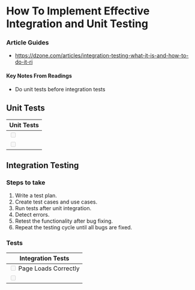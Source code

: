 # How To Implement Effective Integration and Unit Testing

### Article Guides

- https://dzone.com/articles/integration-testing-what-it-is-and-how-to-do-it-ri

#### Key Notes From Readings

- Do unit tests before integration tests

## Unit Tests

| Unit Tests                          |
| ----------------------------------- |
| <input type="checkbox" disabled  /> |
| <input type="checkbox" disabled />  |

## Integration Testing

### Steps to take

1. Write a test plan.
2. Create test cases and use cases.
3. Run tests after unit integration.
4. Detect errors.
5. Retest the functionality after bug fixing.
6. Repeat the testing cycle until all bugs are fixed.

### Tests

| Integration Tests                                        |
| -------------------------------------------------------- |
| <input type="checkbox" disabled  /> Page Loads Correctly |
| <input type="checkbox" disabled />                       |
